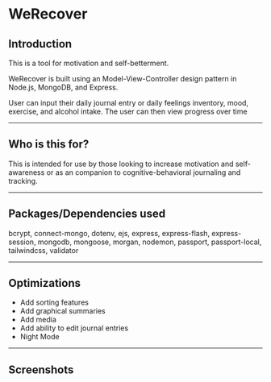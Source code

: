 WeRecover
===

## Introduction

This is a tool for motivation and self-betterment.

WeRecover is built using an Model-View-Controller design pattern in Node.js, MongoDB, and Express.

User can input their daily journal entry or daily feelings inventory, mood,  exercise, and alcohol intake. The user can then view progress over time

---

## Who is this for?

This is intended for use by those looking to increase motivation and self-awareness or as an companion to cognitive-behavioral journaling and tracking.

---

## Packages/Dependencies used

bcrypt, connect-mongo, dotenv, ejs, express, express-flash, express-session, mongodb, mongoose, morgan, nodemon, passport, passport-local, tailwindcss, validator

---

## Optimizations

  - Add sorting features
  - Add graphical summaries
  - Add media
  - Add ability to edit journal entries
  - Night Mode

---

## Screenshots
